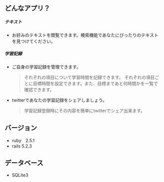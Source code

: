 ## どんなアプリ？
##### テキスト
  - お好みのテキストを閲覧できます。検索機能であなたにぴったりのテキストを見つけてください。
##### 学習記録
  - ご自身の学習記録を管理できます。
    > それぞれの項目について学習時間を記録できます。
    > それぞれの項目ごとに目標時間を設定できます。また、目標まであと何時間かを一覧で確認できます。
  - twitterであなたの学習記録をシェアしましょう。
    > 学習記録登録時にその内容を簡単にtwitterでシェア出来ます。

## バージョン
- ruby　2.5.1
- rails 5.2.3

## データベース
- SQLite3
